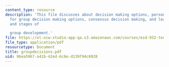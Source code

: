 ```yaml
---
content_type: resource
description: 'This file discusses about decision making options, personal preferences
  for group decision making options, consensus decision making, and leadership style
  and stages of

  group development.'
file: https://ol-ocw-studio-app-qa.s3.amazonaws.com/courses/esd-932-technology-policy-organizations-spring-2005/96ea5967a41b42ed6c6ed139f94c6928_groupdecisions.pdf
file_type: application/pdf
resourcetype: Document
title: groupdecisions.pdf
uid: 96ea5967-a41b-42ed-6c6e-d139f94c6928
---
```

